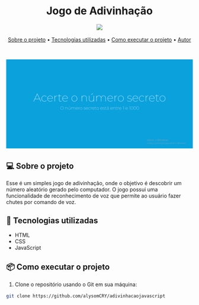 <h1 align="center">Jogo de Adivinhação</h1>

<p align="center">
  <img src="https://img.shields.io/badge/Status-Conclu%C3%ADdo-brightgreen" />
</p>

<p align="center">
  <a href="#-sobre-o-projeto">Sobre o projeto</a> •
  <a href="#-tecnologias-utilizadas">Tecnologias utilizadas</a> •
  <a href="#-como-executar-o-projeto">Como executar o projeto</a> •
  <a href="#-autor">Autor</a>
</p>

<br>

<p align="center">
  <img src="img\concluido.png" alt="Screenshot">
</p>

## 💻 Sobre o projeto

Esse é um simples jogo de adivinhação, onde o objetivo é descobrir um número aleatório gerado pelo computador. O jogo possui uma funcionalidade de reconhecimento de voz que permite ao usuário fazer chutes por comando de voz.

## 🚀 Tecnologias utilizadas

- HTML
- CSS
- JavaScript

## 📦 Como executar o projeto

1. Clone o repositório usando o Git em sua máquina:

```bash
git clone https://github.com/alysomCRY/adivinhacaojavascript